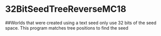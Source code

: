 # 32BitSeedTreeReverseMC18

##Worlds that were created using a text seed only use 32 bits of the seed space. This program matches tree positions to find the seed
